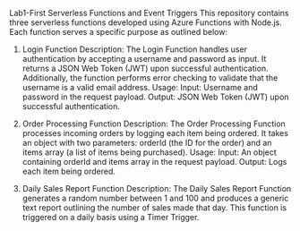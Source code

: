 Lab1-First Serverless Functions and Event Triggers 
This repository contains three serverless functions developed using Azure Functions with Node.js. Each function serves a specific purpose as outlined below:

1. Login Function
Description:
The Login Function handles user authentication by accepting a username and password as input. It returns a JSON Web Token (JWT) upon successful authentication. Additionally, the function performs error 
checking to validate that the username is a valid email address.
Usage:
Input: Username and password in the request payload.
Output: JSON Web Token (JWT) upon successful authentication.

2. Order Processing Function
Description:
The Order Processing Function processes incoming orders by logging each item being ordered. It takes an object with two parameters: orderId (the ID for the order) and an items array 
(a list of items being purchased).
Usage:
Input: An object containing orderId and items array in the request payload.
Output: Logs each item being ordered.

3. Daily Sales Report Function
Description:
The Daily Sales Report Function generates a random number between 1 and 100 and produces a generic text report outlining the number of sales made that day. This function is triggered on 
a daily basis using a Timer Trigger.

